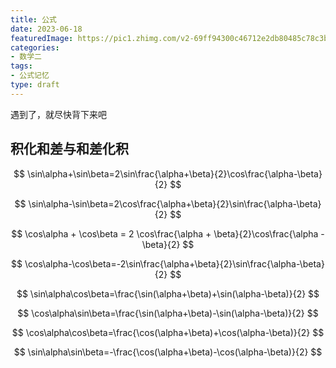 ```yaml
---
title: 公式
date: 2023-06-18
featuredImage: https://pic1.zhimg.com/v2-69ff94300c46712e2db80485c78c3be2_r.jpg?source=172ae18b
categories:
- 数学二
tags:
- 公式记忆
type: draft
---
```


遇到了，就尽快背下来吧

<!--more-->

## 积化和差与和差化积



$$
\sin\alpha+\sin\beta=2\sin\frac{\alpha+\beta}{2}\cos\frac{\alpha-\beta}{2} 
$$

$$
\sin\alpha-\sin\beta=2\cos\frac{\alpha+\beta}{2}\sin\frac{\alpha-\beta}{2} 
$$

$$
\cos\alpha + \cos\beta = 2 \cos\frac{\alpha + \beta}{2}\cos\frac{\alpha -\beta}{2} 
$$

$$
\cos\alpha-\cos\beta=-2\sin\frac{\alpha+\beta}{2}\sin\frac{\alpha-\beta}{2}
$$



$$
\sin\alpha\cos\beta=\frac{\sin(\alpha+\beta)+\sin(\alpha-\beta)}{2}
$$

$$
\cos\alpha\sin\beta=\frac{\sin(\alpha+\beta)-\sin(\alpha-\beta)}{2}
$$

$$
\cos\alpha\cos\beta=\frac{\cos(\alpha+\beta)+\cos(\alpha-\beta)}{2}
$$

$$
\sin\alpha\sin\beta=-\frac{\cos(\alpha+\beta)-\cos(\alpha-\beta)}{2}
$$

